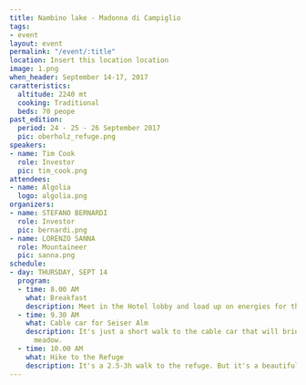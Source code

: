```yaml
---
title: Nambino lake - Madonna di Campiglio
tags:
- event
layout: event
permalink: "/event/:title"
location: Insert this location location
image: 1.png
when_header: September 14-17, 2017
caratteristics:
  altitude: 2240 mt
  cooking: Traditional
  beds: 70 peope
past_edition:
  period: 24 - 25 - 26 September 2017
  pic: oberholz_refuge.png
speakers:
- name: Tim Cook
  role: Investor
  pic: tim_cook.png
attendees:
- name: Algolia
  logo: algolia.png
organizers:
- name: STEFANO BERNARDI
  role: Investor
  pic: bernardi.png
- name: LORENZO SANNA
  role: Mountaineer
  pic: sanna.png
schedule:
- day: THURSDAY, SEPT 14
  program:
  - time: 8.00 AM
    what: Breakfast
    description: Meet in the Hotel lobby and load up on energies for the day.
  - time: 9.30 AM
    what: Cable car for Seiser Alm
    description: It's just a short walk to the cable car that will bring us to the
      meadow.
  - time: 10.00 AM
    what: Hike to the Refuge
    description: It's a 2.5-3h walk to the refuge. But it's a beautiful one.
---
```


